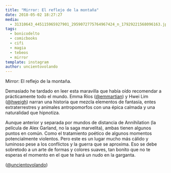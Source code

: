 ```yaml
---
title: "Mirror: El reflejo de la montaña"
date: 2018-05-02 18:27:27
media: 
  - 31310643_445115965927901_2959072775764967424_n_17929221568096163.jpg
tags: 
  - bonicodelto
  - comicbooks
  - cifi
  - magia
  - tebeos
  - mirror
template: instagram
author: uncientovolando
---
```


Mirror: El reflejo de la montaña.

Demasiado he tardado en leer esta maravilla que había oído recomendar a prácticamente todo el mundo. Emma Ríos ([@emmartian](https://instagram.com/emmartian)) y Hwei Lim ([@hweigh](https://instagram.com/hweigh)) narran una historia que mezcla elementos de fantasía, entes extraterrestres y animales antropomorfos con una épica calmada y una naturalidad que hipnotiza.

Aunque anterior y separada por mundos de distancia de Annihilation (la película de Alex Garland, no la saga marvelita), ambas tienen algunos puntos en común. Como el tratamiento poético de algunos momentos potencialmente violentos. Pero este es un lugar mucho más cálido y luminoso pese a los conflictos y la guerra que se aproxima. Eso se debe sobretodo a un arte de formas y colores suaves, tan bonito que no te esperas el momento en el que te hará un nudo en la garganta.

([@uncientovolando](https://instagram.com/uncientovolando))

